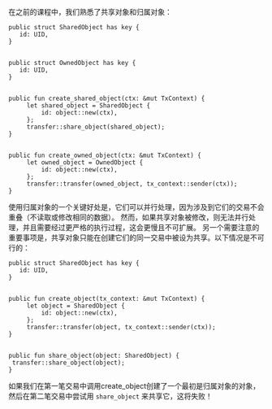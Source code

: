 在之前的课程中，我们熟悉了共享对象和归属对象：

````move
public struct SharedObject has key {
   id: UID,
}


public struct OwnedObject has key {
   id: UID,
}


public fun create_shared_object(ctx: &mut TxContext) {
     let shared_object = SharedObject {
         id: object::new(ctx),
     };
     transfer::share_object(shared_object);
}


public fun create_owned_object(ctx: &mut TxContext) {
     let owned_object = OwnedObject {
         id: object::new(ctx),
     };
     transfer::transfer(owned_object, tx_context::sender(ctx));
}
````
使用归属对象的一个关键好处是，它们可以并行处理，因为涉及到它们的交易不会重叠（不读取或修改相同的数据）。
然而，如果共享对象被修改，则无法并行处理，并且需要经过更严格的执行过程，这会更慢且不可扩展。
另一个需要注意的重要事项是，共享对象只能在创建它们的同一交易中被设为共享。以下情况是不可行的：

````move
public struct SharedObject has key {
   id: UID,
}


public fun create_object(tx_context: &mut TxContext) {
     let object = SharedObject {
         id: object::new(ctx),
     };
     transfer::transfer(object, tx_context::sender(ctx));
}


public fun share_object(object: SharedObject) {
 transfer::share_object(object);
}
````
如果我们在第一笔交易中调用create_object创建了一个最初是归属对象的对象，然后在第二笔交易中尝试用 `share_object` 来共享它，这将失败！